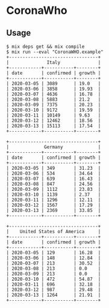 # CoronaWho

## Usage

	$ mix deps get && mix compile
	$ mix run --eval "CoronaWHO.example"
	+---------------------------------+
	|              Italy              |
	+------------+-----------+--------+
	| date       | confirmed | growth |
	+------------+-----------+--------+
	| 2020-03-05 | 3089      | 19.0   |
	| 2020-03-06 | 3858      | 19.93  |
	| 2020-03-07 | 4636      | 16.78  |
	| 2020-03-08 | 5883      | 21.2   |
	| 2020-03-09 | 7375      | 20.23  |
	| 2020-03-10 | 9172      | 19.59  |
	| 2020-03-11 | 10149     | 9.63   |
	| 2020-03-12 | 12462     | 18.56  |
	| 2020-03-13 | 15113     | 17.54  |
	+------------+-----------+--------+

	+---------------------------------+
	|             Germany             |
	+------------+-----------+--------+
	| date       | confirmed | growth |
	+------------+-----------+--------+
	| 2020-03-05 | 349       | 31.23  |
	| 2020-03-06 | 534       | 34.64  |
	| 2020-03-07 | 639       | 16.43  |
	| 2020-03-08 | 847       | 24.56  |
	| 2020-03-09 | 1112      | 23.83  |
	| 2020-03-10 | 1139      | 2.37   |
	| 2020-03-11 | 1296      | 12.11  |
	| 2020-03-12 | 1567      | 17.29  |
	| 2020-03-13 | 2369      | 33.85  |
	+------------+-----------+--------+

	+---------------------------------+
	|    United States of America     |
	+------------+-----------+--------+
	| date       | confirmed | growth |
	+------------+-----------+--------+
	| 2020-03-05 | 129       | 16.28  |
	| 2020-03-06 | 148       | 12.84  |
	| 2020-03-07 | 213       | 30.52  |
	| 2020-03-08 | 213       | 0.0    |
	| 2020-03-09 | 213       | 0.0    |
	| 2020-03-10 | 472       | 54.87  |
	| 2020-03-11 | 696       | 32.18  |
	| 2020-03-12 | 987       | 29.48  |
	| 2020-03-13 | 1264      | 21.91  |
	+------------+-----------+--------+

